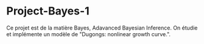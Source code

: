# Project-Bayes-1

Ce projet est de la matière Bayes, Adavanced Bayesian Inference. On étudie et implémente un modèle de "Dugongs: nonlinear growth curve.".